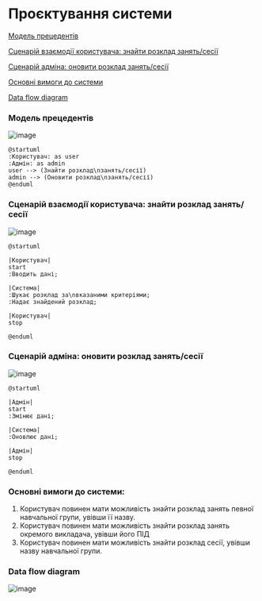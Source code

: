 # Проєктування системи

[Модель прецедентів](#1)

[Сценарій взаємодії користувача: знайти розклад занять/сесії](#2)

[Сценарій адміна: оновити розклад занять/сесії](#3)

[Основні вимоги до системи](#4)

[Data flow diagram](#5)

### <a name="1">Модель прецедентів

![image](https://user-images.githubusercontent.com/66700142/169241271-2461a6c5-edc3-45d1-a308-d08401115353.png)

    @startuml
    :Користувач: as user
    :Адмін: as admin
    user --> (Знайти розклад\nзанять/сесії)
    admin --> (Оновити розклад\nзанять/сесії)
    @enduml

### <a name="2">Сценарій взаємодії користувача: знайти розклад занять/сесії

![image](https://user-images.githubusercontent.com/66700142/169243712-255daff5-b2eb-422d-98b1-4a46b6238781.png)

    @startuml

    |Користувач|
    start
    :Вводить дані;

    |Система|
    :Шукає розклад за\nвказаними критеріями;
    :Надає знайдений розклад;

    |Користувач|
    stop

    @enduml

### <a name="3">Сценарій адміна: оновити розклад занять/сесії

![image](https://user-images.githubusercontent.com/66700142/169244214-6ff10f27-a1ca-44ca-8135-49ec5d657733.png)


    @startuml
    
    |Адмін|
    start
    :Змінює дані;
    
    |Система|
    :Оновлює дані;
    
    |Адмін|
    stop
    
    @enduml

### <a name="4">Основні вимоги до системи:

1. Користувач повинен мати можливість знайти розклад занять певної навчальної групи, увівши її назву.
2. Користувач повинен мати можливість знайти розклад занять окремого викладача, увівши його ПІД
3. Користувач повинен мати можливість знайти розклад сесії, увівши назву навчальної групи.
    
### <a name="5">Data flow diagram

![image](https://user-images.githubusercontent.com/66700142/169252252-49694988-bdc0-4aa8-bfdc-a130009257fb.png)
